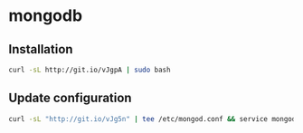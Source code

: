 # mongodb

Installation
------------
```bash
curl -sL http://git.io/vJgpA | sudo bash
```

Update configuration
--------------------
```bash
curl -sL "http://git.io/vJg5n" | tee /etc/mongod.conf && service mongod restart
```
